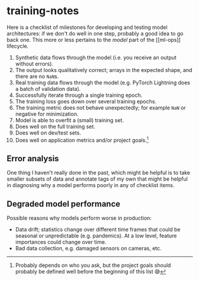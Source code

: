 # training-notes

Here is a checklist of milestones for developing and testing model architectures: if we don't do well in one step, probably a good idea to go back one.  This more or less pertains to the *model* part of the [[ml-ops]] lifecycle.

1. Synthetic data flows through the model (i.e. you receive an output without errors).
2. The output looks qualitatively correct; arrays in the expected shape, and there are no `NaN`s.
3. Real training data flows through the model (e.g. PyTorch Lightning does a batch of validation data).
4. Successfully iterate through a single training epoch.
5. The training loss goes down over several training epochs.
6. The training metric does not behave unexpectedly; for example `NaN` or negative for minimization.
7. Model is able to overfit a (small) training set.
8. Does well on the full training set.
9. Does well on dev/test sets.
10. Does well on application metrics and/or project goals.[^1]

## Error analysis

One thing I haven't really done in the past, which might be helpful is to take smaller subsets of data and annotate tags of my own that might be helpful in diagnosing why a model performs poorly in any of checklist items.

## Degraded model performance

Possible reasons why models perform worse in production:

- Data drift; statistics change over different time frames that could be seasonal or unpredictable (e.g. pandemics). At a low level, feature importances could change over time.
- Bad data collection, e.g. damaged sensors on cameras, etc.



[^1]: Probably depends on who you ask, but the project goals should probably be defined well before the beginning of this list 😅